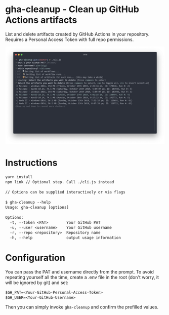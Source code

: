 # gha-cleanup - Clean up GitHub Actions artifacts

List and delete artifacts created by GitHub Actions in your repository.
Requires a Personal Access Token with full repo permissions.

![Screenshot](screenshot.png?raw=true "Script in action")

# Instructions

```
yarn install
npm link // Optional step. Call ./cli.js instead

// Options can be supplied interactively or via flags

$ gha-cleanup --help
Usage: gha-cleanup [options]

Options:
  -t, --token <PAT>        Your GitHub PAT
  -u, --user <username>    Your GitHub username
  -r, --repo <repository>  Repository name
  -h, --help               output usage information

```

# Configuration

You can pass the PAT and username directly from the prompt. To avoid repeating yourself all the time, create a .env file in the root (don't worry, it will be ignored by git) and set:

```
$GH_PAT=<Your-GitHub-Personal-Access-Token>
$GH_USER=<Your-GitHub-Username>
```

Then you can simply invoke `gha-cleanup` and confirm the prefilled values.



